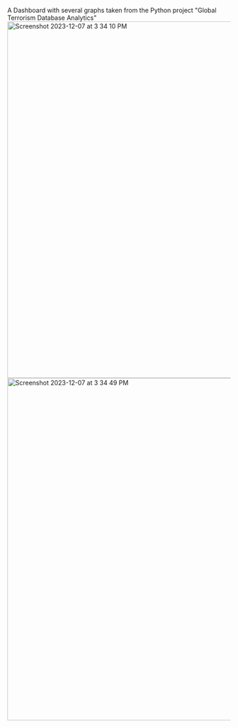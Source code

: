 
A Dashboard with several graphs taken from the Python project "Global Terrorism Database Analytics"
<img width="804" alt="Screenshot 2023-12-07 at 3 34 10 PM" src="https://github.com/tkvlnko/streamlit_BI/assets/121293135/d3495ee8-83a0-4980-b18c-3d021da1bc6a">
<img width="772" alt="Screenshot 2023-12-07 at 3 34 49 PM" src="https://github.com/tkvlnko/streamlit_BI/assets/121293135/5b9d84f6-0201-405f-9d06-a9af4de5ce96">
